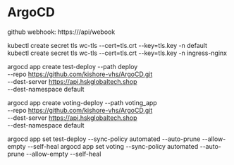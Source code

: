 # ArgoCD

github webhook: https://<loadbalancer>/api/webook

kubectl create secret tls wc-tls --cert=tls.crt --key=tls.key -n default
kubectl create secret tls wc-tls --cert=tls.crt --key=tls.key -n ingress-nginx

argocd app create test-deploy --path deploy \
--repo https://github.com/kishore-vhs/ArgoCD.git \
--dest-server https://api.hskglobaltech.shop \
--dest-namespace default

argocd app create voting-deploy --path voting_app \
--repo https://github.com/kishore-vhs/ArgoCD.git \
--dest-server https://api.hskglobaltech.shop \
--dest-namespace default

argocd app set test-deploy --sync-policy automated --auto-prune --allow-empty --self-heal
argocd app set voting --sync-policy automated --auto-prune --allow-empty --self-heal


